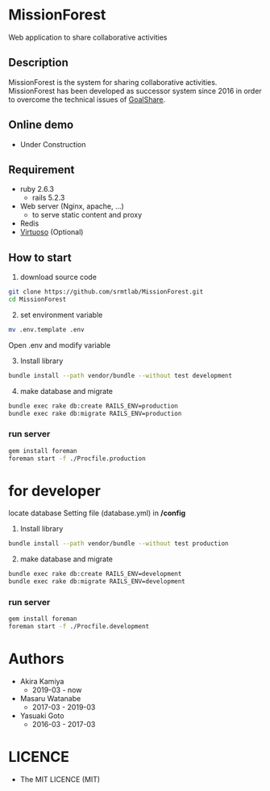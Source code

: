 MissionForest
====
Web application to share collaborative activities

## Description
MissionForest is the system for sharing collaborative activities.  
MissionForest has been developed as successor system since 2016 in order to overcome the technical issues of [GoalShare](https://github.com/srmtlab/GoalShare).  

## Online demo
- Under Construction

## Requirement
- ruby 2.6.3
    - rails 5.2.3
- Web server (Nginx, apache, ...)
    - to serve static content and proxy
- Redis
- [Virtuoso](https://virtuoso.openlinksw.com/rdf/) (Optional)


## How to start
1. download source code 
```bash
git clone https://github.com/srmtlab/MissionForest.git
cd MissionForest
```

2. set environment variable
```bash
mv .env.template .env
```
Open .env and modify variable

3. Install library 
```bash
bundle install --path vendor/bundle --without test development
```

4. make database and migrate
```bash
bundle exec rake db:create RAILS_ENV=production
bundle exec rake db:migrate RAILS_ENV=production
```

### run server
```bash
gem install foreman
foreman start -f ./Procfile.production
```

# for developer
locate database Setting file (database.yml) in **/config**

1. Install library 
```bash
bundle install --path vendor/bundle --without test production
```

2. make database and migrate
```bash
bundle exec rake db:create RAILS_ENV=development
bundle exec rake db:migrate RAILS_ENV=development
```

### run server
```bash
gem install foreman
foreman start -f ./Procfile.development
```

# Authors
- Akira Kamiya
  - 2019-03 - now
- Masaru Watanabe
  - 2017-03 - 2019-03
- Yasuaki Goto
  - 2016-03 - 2017-03
  
# LICENCE
- The MIT LICENCE (MIT)
